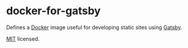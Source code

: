 # docker-for-gatsby
Defines a <a href='https://www.docker.com/' rel='tag'>Docker</a> image useful for developing static sites using <a href='https://www.gatsbyjs.org/' rel='tag'>Gatsby</a>.

<a href='https://opensource.org/licenses/MIT' rel='tag'>MIT</a> licensed.

